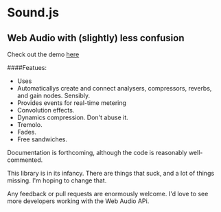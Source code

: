 Sound.js
===

Web Audio with (slightly) less confusion
---------------------------------------

Check out the demo [here](http://kevincennis.com/sound/)

####Featues:

- Uses <audio> elements instead of XHR to enable streaming and cross-domain loading. 
- Automaticallys create and connect analysers, compressors, reverbs, and gain nodes. Sensibly.
- Provides events for real-time metering
- Convolution effects.
- Dynamics compression. Don't abuse it.
- Tremolo.
- Fades.
- Free sandwiches.

Documentation is forthcoming, although the code is reasonably well-commented. 

This library is in its infancy. There are things that suck, and a lot of things missing. I'm hoping to change that. 

Any feedback or pull requests are enormously welcome. I'd love to see more developers working with the Web Audio APi.